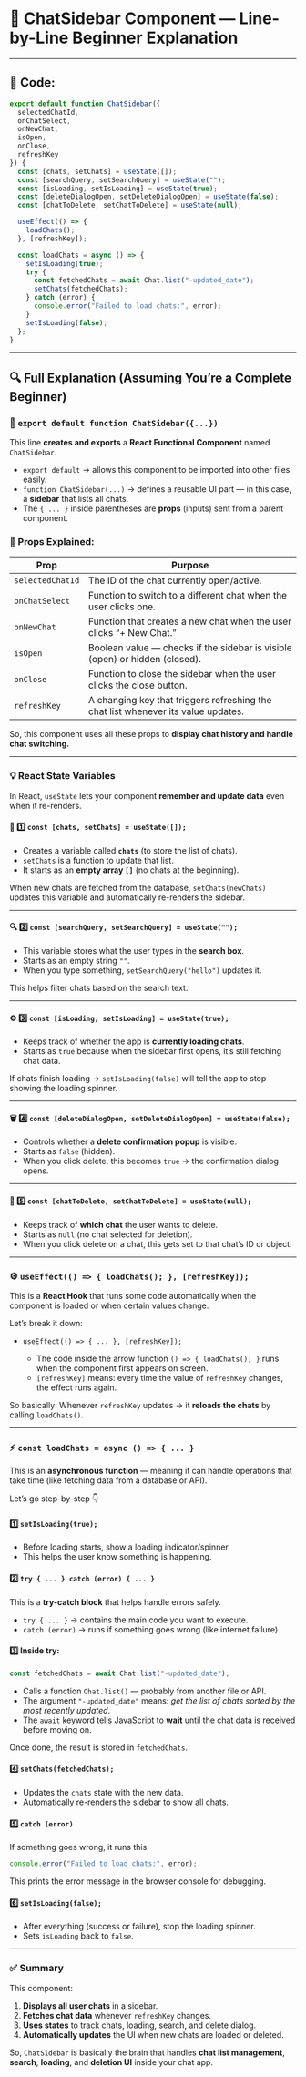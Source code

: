 # 🧠 ChatSidebar Component — Line-by-Line Beginner Explanation

---

## 🧱 Code:

```js
export default function ChatSidebar({
  selectedChatId,
  onChatSelect,
  onNewChat,
  isOpen,
  onClose,
  refreshKey
}) {
  const [chats, setChats] = useState([]);
  const [searchQuery, setSearchQuery] = useState("");
  const [isLoading, setIsLoading] = useState(true);
  const [deleteDialogOpen, setDeleteDialogOpen] = useState(false);
  const [chatToDelete, setChatToDelete] = useState(null);

  useEffect(() => {
    loadChats();
  }, [refreshKey]);

  const loadChats = async () => {
    setIsLoading(true);
    try {
      const fetchedChats = await Chat.list("-updated_date");
      setChats(fetchedChats);
    } catch (error) {
      console.error("Failed to load chats:", error);
    }
    setIsLoading(false);
  };
}
```

---

## 🔍 Full Explanation (Assuming You’re a Complete Beginner)

### 🧩 `export default function ChatSidebar({...})`

This line **creates and exports** a **React Functional Component** named `ChatSidebar`.

* `export default` → allows this component to be imported into other files easily.
* `function ChatSidebar(...)` → defines a reusable UI part — in this case, a **sidebar** that lists all chats.
* The `{ ... }` inside parentheses are **props** (inputs) sent from a parent component.

### 🧾 Props Explained:

| Prop             | Purpose                                                                           |
| ---------------- | --------------------------------------------------------------------------------- |
| `selectedChatId` | The ID of the chat currently open/active.                                         |
| `onChatSelect`   | Function to switch to a different chat when the user clicks one.                  |
| `onNewChat`      | Function that creates a new chat when the user clicks “+ New Chat.”               |
| `isOpen`         | Boolean value — checks if the sidebar is visible (open) or hidden (closed).       |
| `onClose`        | Function to close the sidebar when the user clicks the close button.              |
| `refreshKey`     | A changing key that triggers refreshing the chat list whenever its value updates. |

So, this component uses all these props to **display chat history and handle chat switching.**

---

### 💡 React State Variables

In React, `useState` lets your component **remember and update data** even when it re-renders.

#### 🧠 1️⃣ `const [chats, setChats] = useState([]);`

* Creates a variable called **`chats`** (to store the list of chats).
* `setChats` is a function to update that list.
* It starts as an **empty array `[]`** (no chats at the beginning).

When new chats are fetched from the database, `setChats(newChats)` updates this variable and automatically re-renders the sidebar.

---

#### 🔍 2️⃣ `const [searchQuery, setSearchQuery] = useState("");`

* This variable stores what the user types in the **search box**.
* Starts as an empty string `""`.
* When you type something, `setSearchQuery("hello")` updates it.

This helps filter chats based on the search text.

---

#### ⚙️ 3️⃣ `const [isLoading, setIsLoading] = useState(true);`

* Keeps track of whether the app is **currently loading chats**.
* Starts as `true` because when the sidebar first opens, it’s still fetching chat data.

If chats finish loading → `setIsLoading(false)` will tell the app to stop showing the loading spinner.

---

#### 🗑️ 4️⃣ `const [deleteDialogOpen, setDeleteDialogOpen] = useState(false);`

* Controls whether a **delete confirmation popup** is visible.
* Starts as `false` (hidden).
* When you click delete, this becomes `true` → the confirmation dialog opens.

---

#### 💬 5️⃣ `const [chatToDelete, setChatToDelete] = useState(null);`

* Keeps track of **which chat** the user wants to delete.
* Starts as `null` (no chat selected for deletion).
* When you click delete on a chat, this gets set to that chat’s ID or object.

---

### ⚙️ `useEffect(() => { loadChats(); }, [refreshKey]);`

This is a **React Hook** that runs some code automatically when the component is loaded or when certain values change.

Let’s break it down:

* `useEffect(() => { ... }, [refreshKey]);`

  * The code inside the arrow function `() => { loadChats(); }` runs when the component first appears on screen.
  * `[refreshKey]` means: every time the value of `refreshKey` changes, the effect runs again.

So basically:
Whenever `refreshKey` updates → it **reloads the chats** by calling `loadChats()`.

---

### ⚡ `const loadChats = async () => { ... }`

This is an **asynchronous function** — meaning it can handle operations that take time (like fetching data from a database or API).

Let’s go step-by-step 👇

#### 1️⃣ `setIsLoading(true);`

* Before loading starts, show a loading indicator/spinner.
* This helps the user know something is happening.

#### 2️⃣ `try { ... } catch (error) { ... }`

This is a **try-catch block** that helps handle errors safely.

* `try { ... }` → contains the main code you want to execute.
* `catch (error)` → runs if something goes wrong (like internet failure).

#### 3️⃣ Inside try:

```js
const fetchedChats = await Chat.list("-updated_date");
```

* Calls a function `Chat.list()` — probably from another file or API.
* The argument `"-updated_date"` means: *get the list of chats sorted by the most recently updated*.
* The `await` keyword tells JavaScript to **wait** until the chat data is received before moving on.

Once done, the result is stored in `fetchedChats`.

#### 4️⃣ `setChats(fetchedChats);`

* Updates the `chats` state with the new data.
* Automatically re-renders the sidebar to show all chats.

#### 5️⃣ `catch (error)`

If something goes wrong, it runs this:

```js
console.error("Failed to load chats:", error);
```

This prints the error message in the browser console for debugging.

#### 6️⃣ `setIsLoading(false);`

* After everything (success or failure), stop the loading spinner.
* Sets `isLoading` back to `false`.

---

### ✅ Summary

This component:

1. **Displays all user chats** in a sidebar.
2. **Fetches chat data** whenever `refreshKey` changes.
3. **Uses states** to track chats, loading, search, and delete dialog.
4. **Automatically updates** the UI when new chats are loaded or deleted.

So, `ChatSidebar` is basically the brain that handles **chat list management**, **search**, **loading**, and **deletion UI** inside your chat app.

